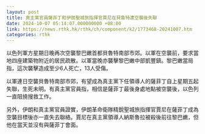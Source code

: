 ```yaml
---
layout: post
title: 真主黨官員薩菲丁和伊朗聖城旅指揮官賈尼在貝魯特遭空襲後失聯
date: 2024-10-07 05:14:07.000000000 +08:00
link: https://news.rthk.hk/rthk/ch/component/k2/1773468-20241007.htm
categories: rthk
---
```


以色列軍方星期日晚再次空襲黎巴嫩首都貝魯特南部市郊。以軍在空襲前，要求當地四座建築物附近的居民疏散。以軍當晚亦襲擊黎巴嫩中部凱豐鎮。黎巴嫩當局指，這次襲擊造成至少6人死亡，13人受傷。

以軍連日空襲貝魯特南部市郊，有望成為真主黨下任領導人的薩菲丁自上星期五起失聯，生死未明。有真主黨官員指，相信是薩菲丁最後身處地點被空襲後，以色列一直阻撓搜救工作。

另外，伊朗和真主黨官員證實，伊朗革命衛隊精銳聖城旅指揮官賈尼在薩菲丁成為空襲目標後亦一直失去聯絡。賈尼在真主黨領導人納斯魯拉被殺後前往黎巴嫩，但他在當天並沒有與薩菲丁會面。
